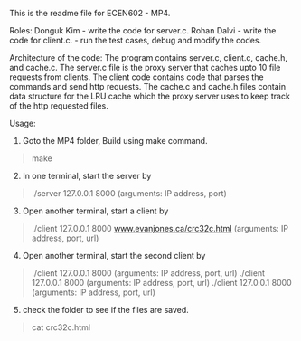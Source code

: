 This is the readme file for ECEN602 - MP4.


Roles:
Donguk Kim - write the code for server.c.
Rohan Dalvi - write the code for client.c.
            - run the test cases, debug and modify the codes.


Architecture of the code:
The program contains server.c, client.c, cache.h, and cache.c. The server.c file is the proxy server that caches upto 10 file requests from clients. The client code contains code that parses the commands and send http requests. The cache.c and cache.h files contain data structure for the LRU cache which the proxy server uses to keep track of the http requested files. 


Usage:
1. Goto the MP4 folder, Build using make command.
> make
2. In one terminal, start the server by
> ./server 127.0.0.1 8000 (arguments: IP address, port)
3. Open another terminal, start a client by
> ./client 127.0.0.1 8000 www.evanjones.ca/crc32c.html (arguments: IP address, port, url)
4. Open another terminal, start the second client by
> ./client 127.0.0.1 8000 <url2> (arguments: IP address, port, url)
> ./client 127.0.0.1 8000 <url3> (arguments: IP address, port, url)
> ./client 127.0.0.1 8000 <url4> (arguments: IP address, port, url)
5. check the folder to see if the files are saved.
> cat crc32c.html

